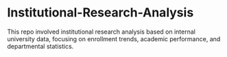 # Institutional-Research-Analysis

This repo involved institutional research analysis based on internal university data, focusing on enrollment trends, academic performance, and departmental statistics.
